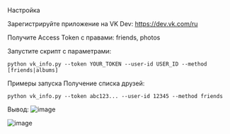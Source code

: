 Настройка

Зарегистрируйте приложение на VK Dev: https://dev.vk.com/ru

Получите Access Token с правами: friends, photos

Запустите скрипт с параметрами:
```
python vk_info.py --token YOUR_TOKEN --user-id USER_ID --method [friends|albums]
```

Примеры запуска
Получение списка друзей:
```
python vk_info.py --token abc123... --user-id 12345 --method friends
```
Вывод:
![image](https://github.com/user-attachments/assets/56a9c0a5-8260-4689-9441-129f2d6da577)

![image](https://github.com/user-attachments/assets/a9034dfe-11cc-4c89-a581-8419eb055213)
